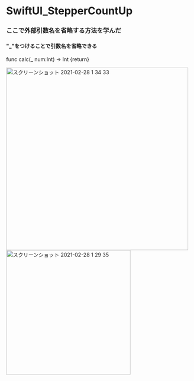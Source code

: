 # SwiftUI_StepperCountUp

### ここで外部引数名を省略する方法を学んだ
#### "_"をつけることで引数名を省略できる
func calc(_ num:Int) -> Int {return}

<img width="492" alt="スクリーンショット 2021-02-28 1 34 33" src="https://user-images.githubusercontent.com/9380171/109393461-24251580-7965-11eb-9ca9-135f6d4b0e9c.png"><img width="336" alt="スクリーンショット 2021-02-28 1 29 35" src="https://user-images.githubusercontent.com/9380171/109393377-9cd7a200-7964-11eb-862c-b1ec8e300f14.png">
